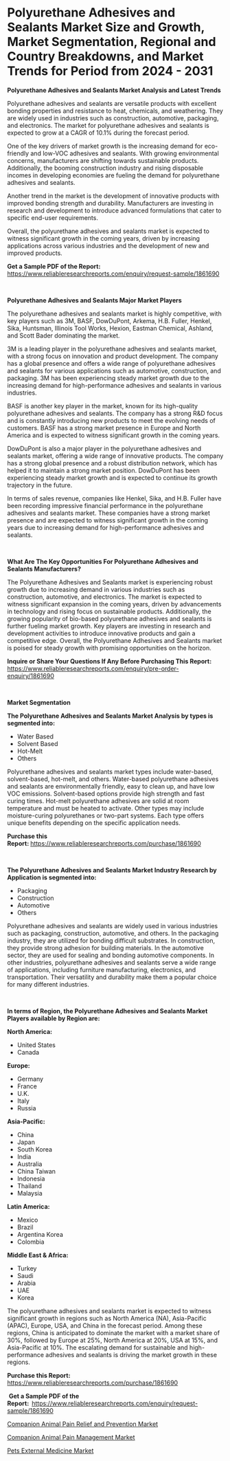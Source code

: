 <p><h1>Polyurethane Adhesives and Sealants Market Size and Growth, Market Segmentation, Regional and Country Breakdowns, and Market Trends for Period from 2024 -  2031</h1></p><p><strong>Polyurethane Adhesives and Sealants Market Analysis and Latest Trends</strong></p>
<p><p>Polyurethane adhesives and sealants are versatile products with excellent bonding properties and resistance to heat, chemicals, and weathering. They are widely used in industries such as construction, automotive, packaging, and electronics. The market for polyurethane adhesives and sealants is expected to grow at a CAGR of 10.1% during the forecast period.</p><p>One of the key drivers of market growth is the increasing demand for eco-friendly and low-VOC adhesives and sealants. With growing environmental concerns, manufacturers are shifting towards sustainable products. Additionally, the booming construction industry and rising disposable incomes in developing economies are fueling the demand for polyurethane adhesives and sealants.</p><p>Another trend in the market is the development of innovative products with improved bonding strength and durability. Manufacturers are investing in research and development to introduce advanced formulations that cater to specific end-user requirements.</p><p>Overall, the polyurethane adhesives and sealants market is expected to witness significant growth in the coming years, driven by increasing applications across various industries and the development of new and improved products.</p></p>
<p><strong>Get a Sample PDF of the Report:&nbsp;</strong> <a href="https://www.reliableresearchreports.com/enquiry/request-sample/1861690">https://www.reliableresearchreports.com/enquiry/request-sample/1861690</a></p>
<p>&nbsp;</p>
<p><strong>Polyurethane Adhesives and Sealants Major Market Players</strong></p>
<p><p>The polyurethane adhesives and sealants market is highly competitive, with key players such as 3M, BASF, DowDuPont, Arkema, H.B. Fuller, Henkel, Sika, Huntsman, Illinois Tool Works, Hexion, Eastman Chemical, Ashland, and Scott Bader dominating the market.</p><p>3M is a leading player in the polyurethane adhesives and sealants market, with a strong focus on innovation and product development. The company has a global presence and offers a wide range of polyurethane adhesives and sealants for various applications such as automotive, construction, and packaging. 3M has been experiencing steady market growth due to the increasing demand for high-performance adhesives and sealants in various industries.</p><p>BASF is another key player in the market, known for its high-quality polyurethane adhesives and sealants. The company has a strong R&D focus and is constantly introducing new products to meet the evolving needs of customers. BASF has a strong market presence in Europe and North America and is expected to witness significant growth in the coming years.</p><p>DowDuPont is also a major player in the polyurethane adhesives and sealants market, offering a wide range of innovative products. The company has a strong global presence and a robust distribution network, which has helped it to maintain a strong market position. DowDuPont has been experiencing steady market growth and is expected to continue its growth trajectory in the future.</p><p>In terms of sales revenue, companies like Henkel, Sika, and H.B. Fuller have been recording impressive financial performance in the polyurethane adhesives and sealants market. These companies have a strong market presence and are expected to witness significant growth in the coming years due to increasing demand for high-performance adhesives and sealants.</p></p>
<p>&nbsp;</p>
<p><strong>What Are The Key Opportunities For Polyurethane Adhesives and Sealants Manufacturers?</strong></p>
<p><p>The Polyurethane Adhesives and Sealants market is experiencing robust growth due to increasing demand in various industries such as construction, automotive, and electronics. The market is expected to witness significant expansion in the coming years, driven by advancements in technology and rising focus on sustainable products. Additionally, the growing popularity of bio-based polyurethane adhesives and sealants is further fueling market growth. Key players are investing in research and development activities to introduce innovative products and gain a competitive edge. Overall, the Polyurethane Adhesives and Sealants market is poised for steady growth with promising opportunities on the horizon.</p></p>
<p><strong>Inquire or Share Your Questions If Any Before Purchasing This Report:</strong> <a href="https://www.reliableresearchreports.com/enquiry/pre-order-enquiry/1861690">https://www.reliableresearchreports.com/enquiry/pre-order-enquiry/1861690</a></p>
<p>&nbsp;</p>
<p><strong>Market Segmentation</strong></p>
<p><strong>The Polyurethane Adhesives and Sealants Market Analysis by types is segmented into:</strong></p>
<p><ul><li>Water Based</li><li>Solvent Based</li><li>Hot-Melt</li><li>Others</li></ul></p>
<p><p>Polyurethane adhesives and sealants market types include water-based, solvent-based, hot-melt, and others. Water-based polyurethane adhesives and sealants are environmentally friendly, easy to clean up, and have low VOC emissions. Solvent-based options provide high strength and fast curing times. Hot-melt polyurethane adhesives are solid at room temperature and must be heated to activate. Other types may include moisture-curing polyurethanes or two-part systems. Each type offers unique benefits depending on the specific application needs.</p></p>
<p><strong>Purchase this Report:&nbsp;</strong><a href="https://www.reliableresearchreports.com/purchase/1861690">https://www.reliableresearchreports.com/purchase/1861690</a></p>
<p>&nbsp;</p>
<p><strong>The Polyurethane Adhesives and Sealants Market Industry Research by Application is segmented into:</strong></p>
<p><ul><li>Packaging</li><li>Construction</li><li>Automotive</li><li>Others</li></ul></p>
<p><p>Polyurethane adhesives and sealants are widely used in various industries such as packaging, construction, automotive, and others. In the packaging industry, they are utilized for bonding difficult substrates. In construction, they provide strong adhesion for building materials. In the automotive sector, they are used for sealing and bonding automotive components. In other industries, polyurethane adhesives and sealants serve a wide range of applications, including furniture manufacturing, electronics, and transportation. Their versatility and durability make them a popular choice for many different industries.</p></p>
<p>&nbsp;</p>
<p><strong>In terms of Region, the Polyurethane Adhesives and Sealants Market Players available by Region are:</strong></p>
<p>
    <p> <strong> North America: </strong>
        <ul>
            <li>United States</li>
            <li>Canada</li>
        </ul>
        </p> 
    <p> <strong> Europe: </strong>
        <ul>
            <li>Germany</li>
            <li>France</li>
            <li>U.K.</li>
            <li>Italy</li>
            <li>Russia</li>
        </ul>
        </p> 
    <p> <strong> Asia-Pacific: </strong>
        <ul>
            <li>China</li>
            <li>Japan</li>
            <li>South Korea</li>
            <li>India</li>
            <li>Australia</li>
            <li>China Taiwan</li>
            <li>Indonesia</li>
            <li>Thailand</li>
            <li>Malaysia</li>
        </ul>
        </p> 
    <p> <strong> Latin America: </strong>
        <ul>
            <li>Mexico</li>
            <li>Brazil</li>
            <li>Argentina Korea</li>
            <li>Colombia</li>
        </ul>
        </p> 
    <p> <strong> Middle East & Africa: </strong>
        <ul>
            <li>Turkey</li>
            <li>Saudi</li>
            <li>Arabia</li>
            <li>UAE</li>
            <li>Korea</li>
        </ul>
    </p>
    </p>
<p><p>The polyurethane adhesives and sealants market is expected to witness significant growth in regions such as North America (NA), Asia-Pacific (APAC), Europe, USA, and China in the forecast period. Among these regions, China is anticipated to dominate the market with a market share of 30%, followed by Europe at 25%, North America at 20%, USA at 15%, and Asia-Pacific at 10%. The escalating demand for sustainable and high-performance adhesives and sealants is driving the market growth in these regions.</p></p>
<p><strong>Purchase this Report: </strong><a href="https://www.reliableresearchreports.com/purchase/1861690">https://www.reliableresearchreports.com/purchase/1861690</a></p>
<p>&nbsp;<strong>Get a Sample PDF of the Report:&nbsp;&nbsp;</strong><a href="https://www.reliableresearchreports.com/enquiry/request-sample/1861690">https://www.reliableresearchreports.com/enquiry/request-sample/1861690</a></p>
<p><strong></strong></p>
<p><p><a href="https://view.publitas.com/reportprime-1/companion-animal-pain-relief-and-prevention-market-provides-a-comprehensive-analysis-including-a-macro-overview-of-the-market-as-well-as-micro-details-such-as-market-size-and-competitive-landscape/">Companion Animal Pain Relief and Prevention Market</a></p><p><a href="https://view.publitas.com/reportprime-1/global-companion-animal-pain-management-market-size-and-market-trends-insights-and-projections-from-2023-to-2030/">Companion Animal Pain Management Market</a></p><p><a href="https://view.publitas.com/reportprime-1/pets-external-medicine-market-size-growing-and-forecasted-for-period-from-2023-2030-and-provides-complete-market-analysis-of-this-market/">Pets External Medicine Market</a></p></p>